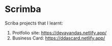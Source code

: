 # Scrimba
Scriba projects that I learnt:

1. Protfolio site: https://devayandas.netlify.app/
2. Business Card: https://ddascard.netlify.app/
